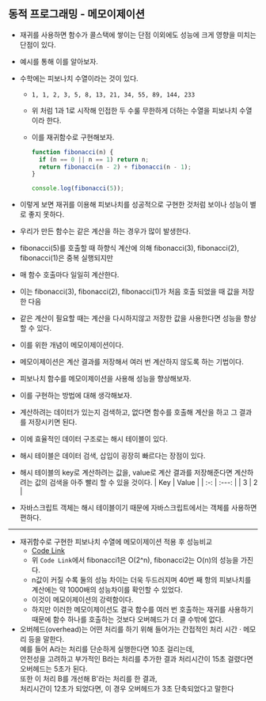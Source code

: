 ## 동적 프로그래밍 - 메모이제이션

- 재귀를 사용하면 함수가 콜스택에 쌓이는 단점 이외에도 성능에 크게 영향을 미치는 단점이 있다.
- 예시를 통해 이를 알아보자.
- 수학에는 피보나치 수열이라는 것이 있다.

  - `1, 1, 2, 3, 5, 8, 13, 21, 34, 55, 89, 144, 233`
  - 위 처럼 1과 1로 시작해 인접한 두 수룰 무한하게 더하는 수열을 피보나치 수열이라 한다.
  - 이를 재귀함수로 구현해보자.

    ```js
    function fibonacci(n) {
      if (n == 0 || n == 1) return n;
      return fibonacci(n - 2) + fibonacci(n - 1);
    }

    console.log(fibonacci(5));
    ```

- 이렇게 보면 재귀를 이용해 피보나치를 성공적으로 구현한 것처럼 보이나 성능이 별로 좋지 못하다.
- 우리가 만든 함수는 같은 계산을 하는 경우가 많이 발생한다.
- fibonacci(5)를 호출할 때 하향식 계산에 의해 fibonacci(3), fibonacci(2), fibonacci(1)은 중복 실행되지만
- 매 함수 호출마다 일일히 계산한다.
- 이는 fibonacci(3), fibonacci(2), fibonacci(1)가 처음 호출 되었을 때 값을 저장한 다음
- 같은 계산이 필요할 때는 계산을 다시하지않고 저장한 값을 사용한다면 성능을 향상할 수 있다.
- 이를 위한 개념이 메모이제이션이다.
- 메모이제이션은 계산 결과를 저장해서 여러 번 계산하지 않도록 하는 기법이다.
- 피보나치 함수를 메모이제이션을 사용해 성능을 향상해보자.
- 이를 구현하는 방법에 대해 생각해보자.
- 계산하려는 데이터가 있는지 검색하고, 없다면 함수를 호출해 계산을 하고 그 결과를 저장시키면 된다.
- 이에 효율적인 데이터 구조로는 해시 테이블이 있다.
- 해시 테이블은 데이터 검색, 삽입이 굉장히 빠르다는 장점이 있다.
- 해시 테이블의 key로 계산하려는 값을, value로 계산 결과를 저장해준다면 계산하려는 값의 검색을 아주 빨리 할 수 있을 것이다.
  | Key | Value |
  | :-: | :---: |
  | 3 | 2 |
- 자바스크립트 객체는 해시 테이블이기 때문에 자바스크립트에서는 객체를 사용하면 편하다.

---

- 재귀함수로 구현한 피보나치 수열에 메모이제이션 적용 후 성능비교
  - [Code Link](../dev/fibonacci.mjs)
  - 위 `Code Link`에서 fibonacci1은 O(2^n), fibonacci2는 O(n)의 성능을 가진다.
  - n값이 커질 수록 둘의 성능 차이는 더욱 두드러지며 40번 째 항의 피보나치를 계산에는 약 1000배의 성능차이를 확인할 수 있었다.
  - 이것이 메모이제이션의 강력함이다.
  - 하지만 이러한 메모이제이션도 결국 함수를 여러 번 호출하는 재귀를 사용하기 때문에 함수 하나를 호출하는 것보다 오버헤드가 더 클 수밖에 없다.
- 오버헤드(overhead)는 어떤 처리를 하기 위해 들어가는 간접적인 처리 시간 · 메모리 등을 말한다.  
  예를 들어 A라는 처리를 단순하게 실행한다면 10초 걸리는데,  
  안전성을 고려하고 부가적인 B라는 처리를 추가한 결과 처리시간이 15초 걸렸다면 오버헤드는 5초가 된다.  
  또한 이 처리 B를 개선해 B'라는 처리를 한 결과,  
  처리시간이 12초가 되었다면, 이 경우 오버헤드가 3초 단축되었다고 말한다
